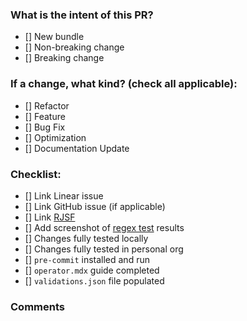 <!--
This template is intended for use by Massdriver employees. Below are tasks and questions that should be answered that fit best practices of bundle development.

This template also provides reviewers information about the bundle without feeling like they need to dig through the code or ask a bunch of questions to understand the intent of the PR.

Please review our bundle building guidelines for best practices:
https://massdriver.slab.com/posts/building-a-bundle-709psub6#hcrse-building
-->

### What is the intent of this PR?

- [] New bundle
- [] Non-breaking change
- [] Breaking change

### If a change, what kind? (check all applicable):

- [] Refactor
- [] Feature
- [] Bug Fix
- [] Optimization
- [] Documentation Update

### Checklist:
<!-- Not every PR will check every box, this is a list of reminders to help make sure you don't forget anything. -->

- [] Link Linear issue
- [] Link GitHub issue (if applicable)
- [] Link [RJSF](https://rjsf-team.github.io/react-jsonschema-form/)
- [] Add screenshot of [regex test](https://regex101.com/) results
- [] Changes fully tested locally
- [] Changes fully tested in personal org
- [] `pre-commit` installed and run
- [] `operator.mdx` guide completed
- [] `validations.json` file populated

### Comments
<!-- Provide any additional comments about design decisions, potential breaking changes, source material, and any other information a reviewer may need to review your PR. -->
